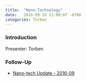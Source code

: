 ```yaml
---
title:  "Nano-Technology"
date:   2016-09-26 21:00:07 -0700
categories: Torben
---
```


### Introduction

Presenter: Torben

### Follow-Up

* [Nano-tech Update - 2016-09](/assets/present/nanotech-update-2016-09.pdf) 
